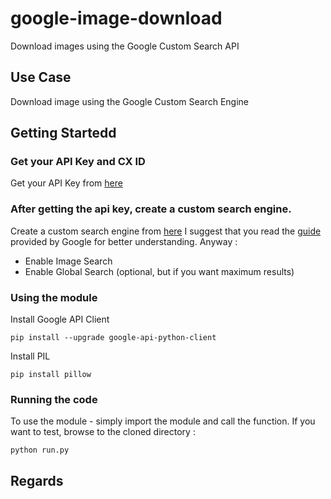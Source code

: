 # google-image-download
Download images using the Google Custom Search API

## Use Case 
Download image using the Google Custom Search Engine

## Getting Startedd 
### Get your API Key and CX ID
Get your API Key from [here](https://developers.google.com/custom-search/v1/overview)

### After getting the api key, create a custom search engine.
Create a custom search engine from [here](https://cse.google.com/cse/all)
I suggest that you read the [guide](https://developers.google.com/custom-search/docs/tutorial/creatingcse) provided by Google for better understanding. Anyway : 

* Enable Image Search
* Enable Global Search (optional, but if you want maximum results)

### Using the module

Install Google API Client
```
pip install --upgrade google-api-python-client
```
Install PIL 
```
pip install pillow
```
### Running the code 

To use the module - simply import the module and call the function. If you want to test, browse to the cloned directory : 

```
python run.py
```

## Regards
